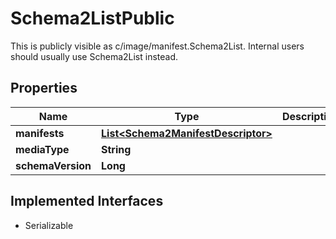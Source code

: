 

# Schema2ListPublic

This is publicly visible as c/image/manifest.Schema2List. Internal users should usually use Schema2List instead.

## Properties

| Name | Type | Description | Notes |
|------------ | ------------- | ------------- | -------------|
|**manifests** | [**List&lt;Schema2ManifestDescriptor&gt;**](Schema2ManifestDescriptor.md) |  |  [optional] |
|**mediaType** | **String** |  |  [optional] |
|**schemaVersion** | **Long** |  |  [optional] |


## Implemented Interfaces

* Serializable


